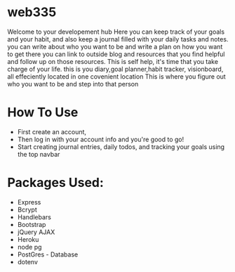 # web335
Welcome to your developement hub
Here you can keep track of your goals and your habit, and also keep a journal filled with your daily tasks and notes. 
you can write about who you want to be and write a plan on how you want to get there
you can link to outside blog and resources that you find helpful and follow up on those resources.
This is self help, it's time that you take charge of your life.
this is you diary,goal planner,habit tracker, visionboard, all effeciently located in one covenient location
This is where you figure out who you want to be and step into that person

# How To Use
  - First create an account, 
  - Then log in with your account info and you're good to go!
  - Start creating journal entries, daily todos, and tracking your goals using the top navbar
  
# Packages Used:
  - Express
  - Bcrypt
  - Handlebars
  - Bootstrap
  - jQuery AJAX
  - Heroku
  - node pg
  - PostGres - Database
  - dotenv
